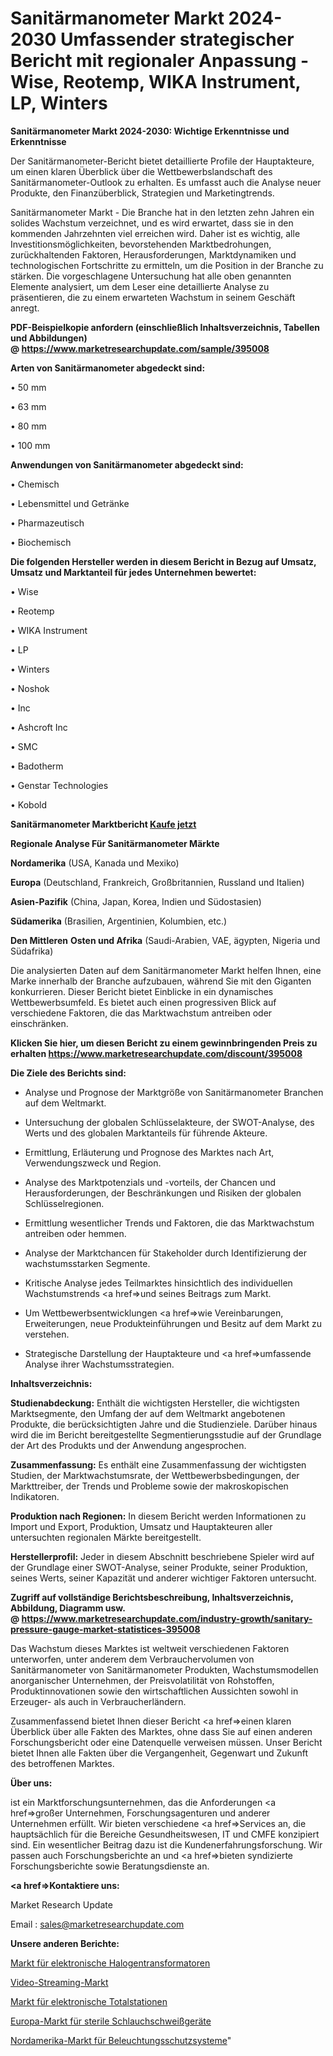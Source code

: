 # Sanitärmanometer Markt 2024-2030 Umfassender strategischer Bericht mit regionaler Anpassung - Wise, Reotemp, WIKA Instrument, LP, Winters

<strong>Sanitärmanometer Markt 2024-2030: Wichtige Erkenntnisse und Erkenntnisse</strong>

Der Sanitärmanometer-Bericht bietet detaillierte Profile der Hauptakteure, um einen klaren Überblick über die Wettbewerbslandschaft des Sanitärmanometer-Outlook zu erhalten. Es umfasst auch die Analyse neuer Produkte, den Finanzüberblick, Strategien und Marketingtrends.

Sanitärmanometer Markt - Die Branche hat in den letzten zehn Jahren ein solides Wachstum verzeichnet, und es wird erwartet, dass sie in den kommenden Jahrzehnten viel erreichen wird. Daher ist es wichtig, alle Investitionsmöglichkeiten, bevorstehenden Marktbedrohungen, zurückhaltenden Faktoren, Herausforderungen, Marktdynamiken und technologischen Fortschritte zu ermitteln, um die Position in der Branche zu stärken. Die vorgeschlagene Untersuchung hat alle oben genannten Elemente analysiert, um dem Leser eine detaillierte Analyse zu präsentieren, die zu einem erwarteten Wachstum in seinem Geschäft anregt.

<strong><b>PDF-Beispielkopie anfordern (einschließlich Inhaltsverzeichnis, Tabellen und Abbildungen) @ </b></strong><strong><a href=https://www.marketresearchupdate.com/sample/395008><strong>https://www.marketresearchupdate.com/sample/395008</u></a></strong></strong>

<strong>Arten von Sanitärmanometer abgedeckt sind:</strong>

• 50 mm

• 63 mm

• 80 mm

• 100 mm

<strong>Anwendungen von Sanitärmanometer abgedeckt sind:</strong>

• Chemisch

• Lebensmittel und Getränke

• Pharmazeutisch

• Biochemisch

<strong>Die folgenden Hersteller werden in diesem Bericht in Bezug auf Umsatz, Umsatz und Marktanteil für jedes Unternehmen bewertet:</strong>

• Wise

• Reotemp

• WIKA Instrument

• LP

• Winters

• Noshok

• Inc

• Ashcroft Inc

• SMC

• Badotherm

• Genstar Technologies

• Kobold

<strong>Sanitärmanometer Marktbericht <a href=https://www.marketresearchupdate.com/buynow/395008>Kaufe jetzt</a></strong>

<strong>Regionale Analyse Für Sanitärmanometer Märkte</strong>

<strong>Nordamerika</strong> (USA, Kanada und Mexiko)

<strong>Europa</strong> (Deutschland, Frankreich, Großbritannien, Russland und Italien)

<strong>Asien-Pazifik</strong> (China, Japan, Korea, Indien und Südostasien)

<strong>Südamerika</strong> (Brasilien, Argentinien, Kolumbien, etc.)

<strong>Den Mittleren</strong> <strong>Osten und Afrika</strong> (Saudi-Arabien, VAE, ägypten, Nigeria und Südafrika)

Die analysierten Daten auf dem Sanitärmanometer Markt helfen Ihnen, eine Marke innerhalb der Branche aufzubauen, während Sie mit den Giganten konkurrieren. Dieser Bericht bietet Einblicke in ein dynamisches Wettbewerbsumfeld. Es bietet auch einen progressiven Blick auf verschiedene Faktoren, die das Marktwachstum antreiben oder einschränken.

<strong>Klicken Sie hier, um diesen Bericht zu einem gewinnbringenden Preis zu erhalten
</strong><strong><a href=https://www.marketresearchupdate.com/discount/395008>https://www.marketresearchupdate.com/discount/395008</b></u></strong></a>

<strong>Die Ziele des Berichts sind:</strong>

- Analyse und Prognose der Marktgröße von Sanitärmanometer Branchen auf dem Weltmarkt.

- Untersuchung der globalen Schlüsselakteure, der SWOT-Analyse, des Werts und des globalen Marktanteils für führende Akteure.

- Ermittlung, Erläuterung und Prognose des Marktes nach Art, Verwendungszweck und Region.

- Analyse des Marktpotenzials und -vorteils, der Chancen und Herausforderungen, der Beschränkungen und Risiken der globalen Schlüsselregionen.

- Ermittlung wesentlicher Trends und Faktoren, die das Marktwachstum antreiben oder hemmen.

- Analyse der Marktchancen für Stakeholder durch Identifizierung der wachstumsstarken Segmente.

- Kritische Analyse jedes Teilmarktes hinsichtlich des individuellen Wachstumstrends <a href=>und</a> seines Beitrags zum Markt.

- Um Wettbewerbsentwicklungen <a href=>wie</a> Vereinbarungen, Erweiterungen, neue Produkteinführungen und Besitz auf dem Markt zu verstehen.

- Strategische Darstellung der Hauptakteure und <a href=>umfas</a>sende Analyse ihrer Wachstumsstrategien.

<strong>Inhaltsverzeichnis:</strong>

<strong>Studienabdeckung:</strong> Enthält die wichtigsten Hersteller, die wichtigsten Marktsegmente, den Umfang der auf dem Weltmarkt angebotenen Produkte, die berücksichtigten Jahre und die Studienziele. Darüber hinaus wird die im Bericht bereitgestellte Segmentierungsstudie auf der Grundlage der Art des Produkts und der Anwendung angesprochen.

<strong>Zusammenfassung:</strong> Es enthält eine Zusammenfassung der wichtigsten Studien, der Marktwachstumsrate, der Wettbewerbsbedingungen, der Markttreiber, der Trends und Probleme sowie der makroskopischen Indikatoren.

<strong>Produktion nach Regionen:</strong> In diesem Bericht werden Informationen zu Import und Export, Produktion, Umsatz und Hauptakteuren aller untersuchten regionalen Märkte bereitgestellt.

<strong>Herstellerprofil:</strong> Jeder in diesem Abschnitt beschriebene Spieler wird auf der Grundlage einer SWOT-Analyse, seiner Produkte, seiner Produktion, seines Werts, seiner Kapazität und anderer wichtiger Faktoren untersucht.

<strong><b>Zugriff auf vollständige Berichtsbeschreibung, Inhaltsverzeichnis, Abbildung, Diagramm usw. @ </b></strong><strong><a href=https://www.marketresearchupdate.com/industry-growth/sanitary-pressure-gauge-market-statistices-395008>https://www.marketresearchupdate.com/industry-growth/sanitary-pressure-gauge-market-statistices-395008</a></strong>

Das Wachstum dieses Marktes ist weltweit verschiedenen Faktoren unterworfen, unter anderem dem Verbrauchervolumen von Sanitärmanometer von Sanitärmanometer Produkten, Wachstumsmodellen anorganischer Unternehmen, der Preisvolatilität von Rohstoffen, Produktinnovationen sowie den wirtschaftlichen Aussichten sowohl in Erzeuger- als auch in Verbraucherländern.

Zusammenfassend bietet Ihnen dieser Bericht <a href=>einen</a> klaren Überblick über alle Fakten des Marktes, ohne dass Sie auf einen anderen Forschungsbericht oder eine Datenquelle verweisen müssen. Unser Bericht bietet Ihnen alle Fakten über die Vergangenheit, Gegenwart und Zukunft des betroffenen Marktes.

<strong>Über uns:</strong>

 ist ein Marktforschungsunternehmen, das die Anforderungen <a href=>großer</a> Unternehmen, Forschungsagenturen und anderer Unternehmen erfüllt. Wir bieten verschiedene <a href=>Services</a> an, die hauptsächlich für die Bereiche Gesundheitswesen, IT und CMFE konzipiert sind. Ein wesentlicher Beitrag dazu ist die Kundenerfahrungsforschung. Wir passen auch Forschungsberichte an und <a href=>bieten</a> syndizierte Forschungsberichte sowie Beratungsdienste an.

<strong><a href=>Kontaktiere uns:</a></strong>

Market Research Update

Email : sales@marketresearchupdate.com

<strong>Unsere anderen Berichte:</strong>

<a href=https://www.linkedin.com/pulse/halogen-electronic-transformers-market-expects>Markt für elektronische Halogentransformatoren</a>

<a href=https://www.linkedin.com/pulse/video-streaming-market-size-historical>Video-Streaming-Markt</a>

<a href=https://www.linkedin.com/pulse/electronic-total-station-market-research-report>Markt für elektronische Totalstationen</a>

<a href=https://www.linkedin.com/pulse/europe-sterile-tubing-welders-market-2023-2030-new-study>Europa-Markt für sterile Schlauchschweißgeräte</a>

<a href=https://www.linkedin.com/pulse/north-america-lighting-protection-systems-market>Nordamerika-Markt für Beleuchtungsschutzsysteme</a>"
